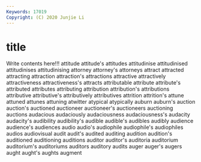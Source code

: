 ```yaml
---
Keywords: 17019
Copyright: (C) 2020 Junjie Li
---
```


# title

Write contents here!!!
attitude 
attitude's 
attitudes 
attitudinise 
attitudinised 
attitudinises 
attitudinising 
attorney 
attorney's 
attorneys
attract 
attracted 
attracting 
attraction 
attraction's 
attractions 
attractive 
attractively 
attractiveness 
attractiveness's
attracts 
attributable 
attribute 
attribute's 
attributed 
attributes 
attributing 
attribution 
attribution's 
attributions
attributive 
attributive's 
attributively 
attributives 
attrition 
attrition's 
attune 
attuned 
attunes 
attuning
atwitter 
atypical 
atypically 
auburn 
auburn's 
auction 
auction's 
auctioned 
auctioneer 
auctioneer's
auctioneers 
auctioning 
auctions 
audacious 
audaciously 
audaciousness 
audaciousness's 
audacity 
audacity's 
audibility
audibility's 
audible 
audible's 
audibles 
audibly 
audience 
audience's 
audiences 
audio 
audio's
audiophile 
audiophile's 
audiophiles 
audios 
audiovisual 
audit 
audit's 
audited 
auditing 
audition
audition's 
auditioned 
auditioning 
auditions 
auditor 
auditor's 
auditoria 
auditorium 
auditorium's 
auditoriums
auditors 
auditory 
audits 
auger 
auger's 
augers 
aught 
aught's 
aughts 
augment
